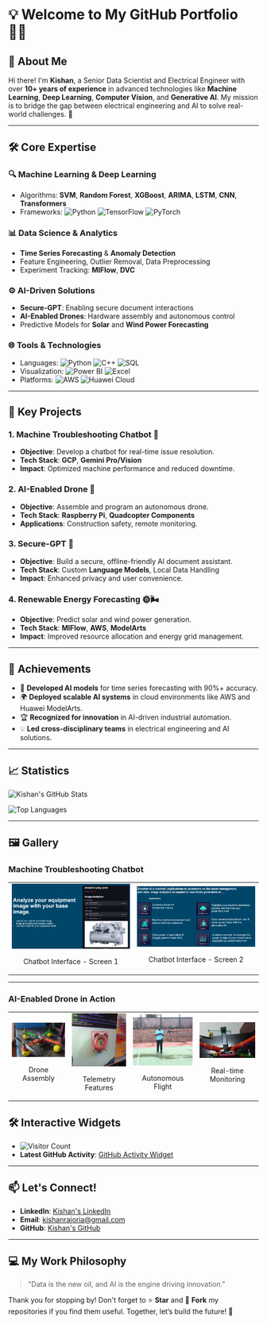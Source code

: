 # 💡 **Welcome to My GitHub Portfolio** 👨‍💻

## 🌟 **About Me**

Hi there! I'm **Kishan**, a Senior Data Scientist and Electrical Engineer with over **10+ years of experience** in advanced technologies like **Machine Learning**, **Deep Learning**, **Computer Vision**, and **Generative AI**. My mission is to bridge the gap between electrical engineering and AI to solve real-world challenges. 🚀

---

## 🛠️ **Core Expertise**

### **🔍 Machine Learning & Deep Learning**
- Algorithms: **SVM**, **Random Forest**, **XGBoost**, **ARIMA**, **LSTM**, **CNN**, **Transformers**
- Frameworks: ![Python](https://img.shields.io/badge/-Python-3776AB?logo=python&logoColor=white) ![TensorFlow](https://img.shields.io/badge/-TensorFlow-FF6F00?logo=tensorflow&logoColor=white) ![PyTorch](https://img.shields.io/badge/-PyTorch-EE4C2C?logo=pytorch&logoColor=white)

### **📊 Data Science & Analytics**
- **Time Series Forecasting** & **Anomaly Detection**
- Feature Engineering, Outlier Removal, Data Preprocessing
- Experiment Tracking: **MlFlow**, **DVC**

### **⚙️ AI-Driven Solutions**
- **Secure-GPT**: Enabling secure document interactions
- **AI-Enabled Drones**: Hardware assembly and autonomous control
- Predictive Models for **Solar** and **Wind Power Forecasting**

### **🌐 Tools & Technologies**
- Languages: ![Python](https://img.shields.io/badge/-Python-3776AB?logo=python&logoColor=white) ![C++](https://img.shields.io/badge/-C%2B%2B-00599C?logo=c%2B%2B&logoColor=white) ![SQL](https://img.shields.io/badge/-SQL-4479A1?logo=postgresql&logoColor=white)
- Visualization: ![Power BI](https://img.shields.io/badge/-Power%20BI-F2C811?logo=power-bi&logoColor=white) ![Excel](https://img.shields.io/badge/-Excel-217346?logo=microsoft-excel&logoColor=white)
- Platforms: ![AWS](https://img.shields.io/badge/-AWS-232F3E?logo=amazon-aws&logoColor=white) ![Huawei Cloud](https://img.shields.io/badge/-Huawei%20Cloud-FF0000?logo=huawei&logoColor=white)

---

## 🚀 **Key Projects**

### **1. Machine Troubleshooting Chatbot** 🤖
- **Objective**: Develop a chatbot for real-time issue resolution.
- **Tech Stack**: **GCP**, **Gemini Pro/Vision**
- **Impact**: Optimized machine performance and reduced downtime.

### **2. AI-Enabled Drone** 🚁
- **Objective**: Assemble and program an autonomous drone.
- **Tech Stack**: **Raspberry Pi**, **Quadcopter Components**
- **Applications**: Construction safety, remote monitoring.

### **3. Secure-GPT** 🔐
- **Objective**: Build a secure, offline-friendly AI document assistant.
- **Tech Stack**: Custom **Language Models**, Local Data Handling
- **Impact**: Enhanced privacy and user convenience.

### **4. Renewable Energy Forecasting** 🌞🌬️
- **Objective**: Predict solar and wind power generation.
- **Tech Stack**: **MlFlow**, **AWS**, **ModelArts**
- **Impact**: Improved resource allocation and energy grid management.

---

## 🌟 **Achievements**

- 🌟 **Developed AI models** for time series forecasting with 90%+ accuracy.
- 🌍 **Deployed scalable AI systems** in cloud environments like AWS and Huawei ModelArts.
- 🏆 **Recognized for innovation** in AI-driven industrial automation.
- 💡 **Led cross-disciplinary teams** in electrical engineering and AI solutions.

---

## 📈 **Statistics**

![Kishan's GitHub Stats](https://github-readme-stats.vercel.app/api?username=YourGitHubUsername&show_icons=true&theme=radical)

![Top Languages](https://github-readme-stats.vercel.app/api/top-langs/?username=YourGitHubUsername&layout=compact&theme=radical)

---

## 🖼️ **Gallery**

### **Machine Troubleshooting Chatbot**  
<table>  
  <tr>  
    <td align="center">  
      <img src="image.png" alt="Chatbot Interface 1" width="250">  
      <p>Chatbot Interface - Screen 1</p>  
    </td>  
    <td align="center">  
      <img src="image-1.png" alt="Chatbot Interface 2" width="250">  
      <p>Chatbot Interface - Screen 2</p>  
    </td>  
  </tr>  
</table>  

---

### **AI-Enabled Drone in Action**  
<table>  
  <tr>  
    <td align="center">  
      <img src="image-2.png" alt="Drone Assembly" width="200">  
      <p>Drone Assembly</p>  
    </td>  
    <td align="center">  
      <img src="image-3.png" alt="Telemetry Features" width="200">  
      <p>Telemetry Features</p>  
    </td>  
    <td align="center">  
      <img src="image-4.png" alt="Autonomous Flight" width="200">  
      <p>Autonomous Flight</p>  
    </td>  
    <td align="center">  
      <img src="image-5.png" alt="Real-time Monitoring" width="200">  
      <p>Real-time Monitoring</p>  
    </td>  
  </tr>  
</table>  


## 🛠️ **Interactive Widgets**

- ![Visitor Count](https://komarev.com/ghpvc/?username=YourGitHubUsername&color=blue)
- **Latest GitHub Activity**: [GitHub Activity Widget](https://github.com/jamesgeorge007/github-activity-readme)

---

## 📫 **Let's Connect!**

- **LinkedIn**: [Kishan's LinkedIn](https://www.linkedin.com/in/kishan-rajoria-9a718775/?profileId=ACoAAA_dmM8BE9p8AAAQG2t2BT48iCPqYKzcdT4)
- **Email**: [kishanrajoria@gmail.com](mailto:kishanrajoria@gmail.com)
- **GitHub**: [Kishan's GitHub](https://github.com/kishan-rajoria)

---

## 💻 **My Work Philosophy**

> "Data is the new oil, and AI is the engine driving innovation."

Thank you for stopping by! Don't forget to ⭐ **Star** and 🍴 **Fork** my repositories if you find them useful. Together, let’s build the future! 🚀